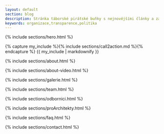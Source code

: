```yaml
---
layout: default
section: blog
description: Stránka táborské pirátské buňky s nejnovějšími články a základním rozcestníkem.
keywords: organizace,transparence,politika
---
```



{% include sections/hero.html %}

<main id="main">

<section id="cta" class="cta">
  <div class="container" data-aos="zoom-in">
    {% capture my_include %}{% include sections/call2action.md %}{% endcapture %}
    {{ my_include | markdownify }}
  </div>
</section>

  {% include sections/about.html %}

  {% include sections/about-video.html %}

  {% include sections/galerie.html %}

  {% include sections/team.html %}

  {% include sections/odbornici.html %}

  {% include sections/proArchitekty.html %}

  {% include sections/faq.html %}

  {% include sections/contact.html %}

</main><!-- End #main -->
